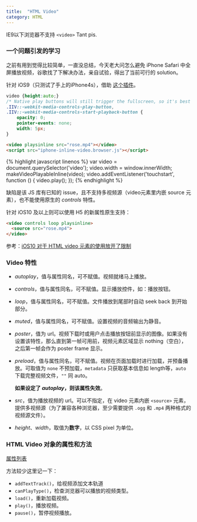 ```yaml
---
title:  "HTML Video"
category: HTML
---
```

IE9以下浏览器不支持 `<video>` Tant pis.

### 一个问题引发的学习

之前有用到觉得比较简单，一直没总结，今天老大问怎么避免 iPhone Safari 中全屏播放视频，谷歌找了下解决办法，亲自试验，得出了当前可行的 solution。

针对 iOS9（只测试了手上的iPhone4s），借助 [这个插件](https://github.com/bfred-it/iphone-inline-video)。

<!--more-->

```css
video {height:auto;}
/* Native play buttons will still trigger the fullscreen, so it's best to hide them */
.IIV::-webkit-media-controls-play-button,
.IIV::-webkit-media-controls-start-playback-button {
    opacity: 0;
    pointer-events: none;
    width: 5px;
}
```

```html
<video playsinline src="rose.mp4"></video>
<script src="iphone-inline-video.browser.js"></script>
```

{% highlight javascript linenos %}
var video = document.querySelector('video');
video.width = window.innerWidth;
makeVideoPlayableInline(video);
video.addEventListener('touchstart', function () {
    video.play();
});
{% endhighlight %}

缺陷是该 JS 库有已知的 issue，且不支持多视频源（video元素里内嵌 source 元素），也不能使用原生的 _controls_ 特性。

针对 iOS10 及以上则可以使用 H5 的新属性原生支持：

```html
<video controls loop playsinline>
  <source src="rose.mp4">
</video>
```

参考：[iOS10 对于 HTML video 元素的使用放开了限制](https://webkit.org/blog/6784/new-video-policies-for-ios/)

### Video 特性

+ _autoplay_，值与属性同名，可不赋值。视频就绪马上播放。
+ _controls_，值与属性同名，可不赋值。显示播放控件，如：播放按钮。
+ _loop_，值与属性同名，可不赋值。文件播放到尾部时自动 seek back 到开始部分。
+ _muted_，值与属性同名，可不赋值。设置视频的音频输出为静音。
+ _poster_，值为 url。视频下载时或用户点击播放按钮前显示的图像。如果没有设置该特性，那么直到第一帧可用前，视频元素区域显示 nothing（空白），之后第一帧会作为 poster frame 显示。
+ _preload_，值与属性同名，可不赋值。视频在页面加载时进行加载，并预备播放。可取值为 `none` 不预加载，`metadata` 只获取基本信息如 length等，`auto` 下载完整视频文件，`""` 同 auto。

    **如果设定了 _autoplay_，则该属性失效**。

+ _src_，值为播放视频的 url。可以不指定，在 video 元素内嵌 `<source>` 元素，提供多视频源（为了兼容各种浏览器，至少需要提供 `.ogg` 和 `.mp4` 两种格式的视频源文件）。
+ _height_、_width_，取值为**数字**，以 CSS pixel 为单位。

### HTML Video 对象的属性和方法

[属性列表](http://www.w3school.com.cn/jsref/dom_obj_video.asp)

方法较少这里记一下：

+ `addTextTrack()`，给视频添加文本轨道
+ `canPlayType()`，检查浏览器可以播放的视频类型。
+ `load()`，重新加载视频。
+ `play()`，播放视频。
+ `pause()`，暂停视频播放。
